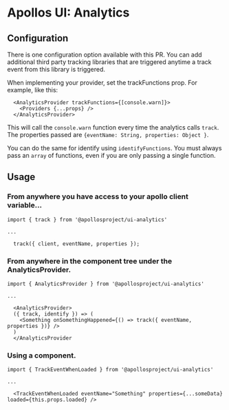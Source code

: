 # Apollos UI: Analytics

## Configuration

There is one configuration option available with this PR. You can add additional third party tracking libraries that are triggered anytime a track event from this library is triggered.

When implementing your provider, set the trackFunctions prop. For example, like this:
```
  <AnalyticsProvider trackFunctions={[console.warn]}>
    <Providers {...props} />
  </AnalyticsProvider>
```

This will call the `console.warn` function every time the analytics calls `track`. The properties passed are `{eventName: String, properties: Object }`.

You can do the same for identify using `identifyFunctions`. You must always pass an `array` of functions, even if you are only passing a single function.

## Usage

### From anywhere you have access to your apollo client variable...

```
import { track } from '@apollosproject/ui-analytics'

...

  track({ client, eventName, properties });
```

### From anywhere in the component tree under the AnalyticsProvider.

```
import { AnalyticsProvider } from '@apollosproject/ui-analytics'

...

  <AnalyticsProvider>
  ({ track, identify }) => (
    <Something onSomethingHappened={() => track({ eventName, properties })} />
  )
  </AnalyticsProvider
```

### Using a component.
```
import { TrackEventWhenLoaded } from '@apollosproject/ui-analytics'

...

  <TrackEventWhenLoaded eventName="Something" properties={...someData} loaded={this.props.loaded} />
```

